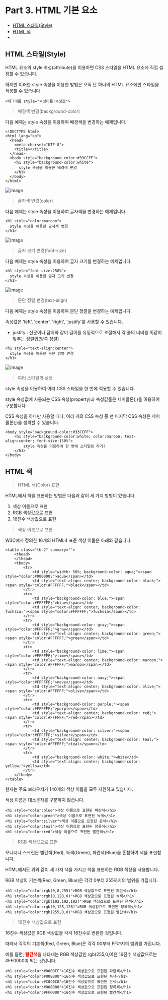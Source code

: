 # Part 3. HTML 기본 요소

+ [HTML 스타일(Style)](#HTML-스타일Style)
+ [HTML 색](#HTML-색)
+ 

## HTML 스타일(Style)

HTML 요소의 style 속성(attribute)을 이용하면 CSS 스타일을 HTML 요소에 직접 설정할 수 있습니다.

하지만 이러한 style 속성을 이용한 방법은 오직 단 하나의 HTML 요소에만 스타일을 적용할 수 있습니다

`<태그이름 style="속성이름:속성값">`

> 배경색 변경(background-color)

다음 예제는 style 속성을 이용하여 배경색을 변경하는 예제입니다.

```
<!DOCTYPE html>
<html lang="ko">
  <head>
    <meta charset="UTF-8">
    <title></title>
  </head>
  <body style="background-color:#33CCFF">
    <h1 style="background-color:white">
      style 속성을 이용한 배경색 변경
    </h1>
  </body>
</html>
```

![image](https://user-images.githubusercontent.com/43658658/126269404-61badcdf-d470-4ac9-9b0c-c87c85e3f897.png)

> 글자색 변경(color)

다음 예제는 style 속성을 이용하여 글자색을 변경하는 예제입니다.

```
<h1 style="color:maroon">
  style 속성을 이용한 글자색 변경
</h1>
```

![image](https://user-images.githubusercontent.com/43658658/126269516-cee40c4c-0326-47cd-87b2-dc7c7159124c.png)

> 글자 크기 변경(font-size)

다음 예제는 style 속성을 이용하여 글자 크기를 변경하는 예제입니다.

```
<h1 style="font-size:250%">
  style 속성을 이용한 글자 크기 변경
</h1>
```

![image](https://user-images.githubusercontent.com/43658658/126269643-a8f38de0-56b6-4b2e-bb53-81274a3cd936.png)

> 문단 정렬 변경(text-align)

다음 예제는 style 속성을 이용하여 문단 정렬을 변경하는 예제입니다.

속성값은 'left', 'center', 'right', 'justify'를 사용할 수 있습니다.

+ justify : 신문이나 잡지와 같이 길이를 유동적으로 조절해서 각 줄의 너비를 똑같이 맞추는 정렬법(양쪽 정렬)

```
<h1 style="text-align:center">
  style 속성을 이용한 문단 정렬 변경
</h1>
```

![image](https://user-images.githubusercontent.com/43658658/126269845-c6e7ee47-deb3-43fd-be67-a728ee05abba.png)

> 여러 스타일의 설정

style 속성을 이용하여 여러 CSS 스타일을 한 번에 적용할 수 있습니다.

style 속성값에 사용되는 CSS 속성(property)과 속성값들은 세미콜론(;)을 이용하여 구분합니다.

CSS 속성을 하나만 사용할 때나, 여러 개의 CSS 속성 중 맨 마지막 CSS 속성은 세미콜론(;)을 생략할 수 있습니다.

```
<body style="background-color:#33CCFF">
	<h1 style="background-color:white; color:maroon; text-align:center; font-size:150%">
		style 속성을 이용하여 한 번에 스타일링 하기!
	</h1>
</body>
```

## HTML 색

> HTML 색(Color) 표현

HTML에서 색을 표현하는 방법은 다음과 같이 세 가지 방법이 있습니다. 

1. 색상 이름으로 표현
2. RGB 색상값으로 표현
3. 16진수 색상값으로 표현

> 색상 이름으로 표현

W3C에서 정의한 16개의 HTML4 표준 색상 이름은 아래와 같습니다.

```
<table class="tb-2" summary="">
	<thead>
	</thead>
	<tbody>
		<tr>
			<td style="width: 50%; background-color: aqua;"><span style="color:#000000;">aqua</span></td>
			<td style="text-align: center; background-color: black;"><span style="color:#FFFFFF;">black</span></td>
		</tr>
		<tr>
			<td style="background-color: blue;"><span style="color:#FFFFFF;">blue</span></td>
			<td style="text-align: center; background-color: fuchsia;"><span style="color:#FFFFFF;">fuchsia</span></td>
		</tr>
		<tr>
			<td style="background-color: gray;"><span style="color:#FFFFFF;">gray</span></td>
			<td style="text-align: center; background-color: green;"><span style="color:#FFFFFF;">green</span></td>
		</tr>
		<tr>
			<td style="background-color: lime;"><span style="color:#FFFFFF;">lime</span></td>
			<td style="text-align: center; background-color: maroon;"><span style="color:#FFFFFF;">maroon</span></td>
		</tr>
		<tr>
			<td style="background-color: navy;"><span style="color:#FFFFFF;">navy</span></td>
			<td style="text-align: center; background-color: olive;"><span style="color:#FFFFFF;">olive</span></td>
		</tr>
		<tr>
			<td style="background-color: purple;"><span style="color:#FFFFFF;">purple</span></td>
			<td style="text-align: center; background-color: red;"><span style="color:#FFFFFF;">red</span></td>
		</tr>
		<tr>
			<td style="background-color: silver;"><span style="color:#FFFFFF;">silver</span></td>
			<td style="text-align: center; background-color: teal;"><span style="color:#FFFFFF;">teal</span></td>
		</tr>
		<tr>
			<td style="background-color: white;">white</td>
			<td style="text-align: center; background-color: yellow;">yellow</td>
		</tr>
	</tbody>
</table>
```

현재는 주요 브라우저가 140개의 색상 이름을 모두 지원하고 있습니다.

색상 이름은 대소문자를 구분하지 않습니다.

```
<h1 style="color:blue">색상 이름으로 표현된 파란색</h1>
<h1 style="color:green">색상 이름으로 표현된 녹색</h1>
<h1 style="color:silver">색상 이름으로 표현된 은색</h1>
<h1 style="color:teal">색상 이름으로 표현된 청록색</h1>
<h1 style="color:red">색상 이름으로 표현된 빨간색</h1>
```

> RGB 색상값으로 표현

모니터나 스크린은 빨간색(Red), 녹색(Green), 파란색(Blue)을 혼합하여 색을 표현합니다.

HTML에서도 위와 같이 세 가지 색을 가지고 색을 표현하는 RGB 색상을 사용합니다.

RGB 색상의 기본색(Red, Green, Blue)은 각각 0부터 255까지의 범위를 가집니다.

```
<h1 style="color:rgb(0,0,255)">RGB 색상값으로 표현된 파란색</h1>
<h1 style="color:rgb(0,128,0)">RGB 색상값으로 표현된 녹색</h1>
<h1 style="color:rgb(192,192,192)">RGB 색상값으로 표현된 은색</h1>
<h1 style="color:rgb(0,128,128)">RGB 색상값으로 표현된 청록색</h1>
<h1 style="color:rgb(255,0,0)">RGB 색상값으로 표현된 빨간색</h1>
```

> 16진수 색상값으로 표현

16진수 색상값은 RGB 색상값을 각각 16진수로 변환한 것입니다.

따라서 각각의 기본색(Red, Green, Blue)은 각각 00부터 FF까지의 범위를 가집니다.

예를 들면, <strong style="color:#FF0000">빨간색</strong>을 나타내는 RGB 색상값인 rgb(255,0,0)은 16진수 색상값으로는 #FF0000이 되는 것입니다.

```
<h1 style="color:#0000FF">16진수 색상값으로 표현된 파란색</h1>
<h1 style="color:#008000">16진수 색상값으로 표현된 녹색</h1>
<h1 style="color:#C0C0C0">16진수 색상값으로 표현된 은색</h1>
<h1 style="color:#008080">16진수 색상값으로 표현된 청록색</h1>
<h1 style="color:#FF0000">16진수 색상값으로 표현된 빨간색</h1>
```
